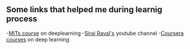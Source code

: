 ## Some links that helped me during learnig process

-[MITs course](http://introtodeeplearning.com/) on deeplearning
-[Siraj Raval's](https://www.youtube.com/channel/UCWN3xxRkmTPmbKwht9FuE5A) youtube channel
-[Coursera courses](www.deeplearning.ai) on deep learning
